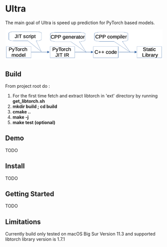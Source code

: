 # Ultra

The main goal of Ultra is speed up prediction for PyTorch based models.

![alt text](https://github.com/edvgha/Ultra/blob/main/docs/flow.png?raw=true)

## Build

From project root do : 
1. For the first time fetch and extract libtorch in 'ext' directory by running **get_libtorch.sh**
2. **mkdir build ; cd build**
3. **cmake ..**
4. **make -j**
5. **make test (optional)**

## Demo 
TODO

## Install 
TODO

## Getting Started 
TODO

## Limitations

Currently build only tested on macOS Big Sur Version 11.3 and supported libtorch library version is 1.7.1
